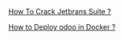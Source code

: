 [How To Crack Jetbrans Suite ?](how-to-crack-jetbrains-suite.md)

[How to Deploy odoo in Docker ?](deploy-odoo-in-docker.md)